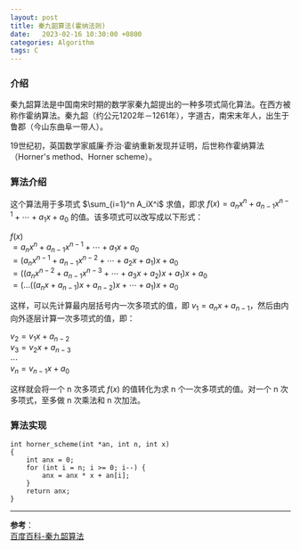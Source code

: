 ```yaml
---
layout: post
title: 秦九韶算法(霍纳法则)
date:   2023-02-16 10:30:00 +0800　
categories: Algorithm
tags: C
---
```


### 介绍

秦九韶算法是中国南宋时期的数学家秦九韶提出的一种多项式简化算法。在西方被称作霍纳算法。秦九韶（约公元1202年－1261年），字道古，南宋末年人，出生于鲁郡（今山东曲阜一带人）。  

19世纪初，英国数学家威廉·乔治·霍纳重新发现并证明，后世称作霍纳算法（Horner's method、Horner scheme）。  

### 算法介绍

这个算法用于多项式 $\sum_{i=1}^n A_iX^i$ <!--$\sum\limits_{i=1}^n A_iX^i$--> 求值，即求 $f(x)=a_nx^n+a_{n-1}x^{n-1}+{\cdots}+a_1x+a_0$ 的值。该多项式可以改写成以下形式：  

$f(x)$  
$=a_nx^n+a_{n-1}x^{n-1}+{\cdots}+a_1x+a_0$  
$=(a_nx^{n-1}+a_{n-1}x^{n-2}+{\cdots}+a_2x+a_1)x+a_0$  
$=((a_nx^{n-2}+a_{n-1}x^{n-3}+{\cdots}+a_3x+a_2)x+a_1)x+a_0$  
$=({\ldots}((a_nx+a_{n-1})x+a_{n-2})x+{\cdots}+a_1)x+a_0$    

这样，可以先计算最内层括号内一次多项式的值，即 $v_1=a_nx+a_{n-1}$，然后由内向外逐层计算一次多项式的值，即：  

$v_2=v_1x+a_{n-2}$  
$v_3=v_2x+a_{n-3}$  
${\cdots}$  
$v_n=v_{n-1}x+a_0$  

这样就会将一个 n 次多项式 $f(x)$ 的值转化为求 n 个一次多项式的值。对一个 n 次多项式，至多做 n 次乘法和 n 次加法。  

### 算法实现

```
int horner_scheme(int *an, int n, int x)
{
    int anx = 0;
    for (int i = n; i >= 0; i--) {
        anx = anx * x + an[i];
    }
    return anx;
}
```




--- 
**参考**：  
[百度百科-秦九韶算法](https://baike.baidu.com/item/%E7%A7%A6%E4%B9%9D%E9%9F%B6%E7%AE%97%E6%B3%95/449196?fromModule=lemma_inlink)   
